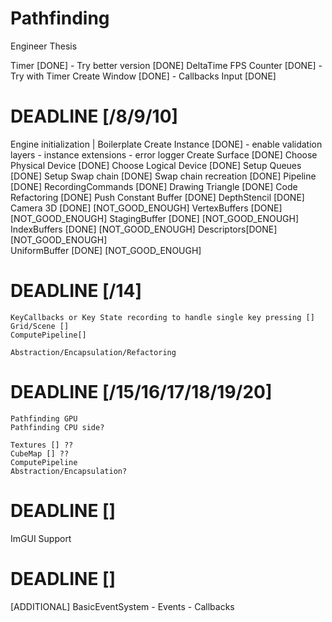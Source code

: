 # Pathfinding
Engineer Thesis


Timer [DONE]
    - Try better version [DONE]
DeltaTime 
FPS Counter [DONE]
    - Try with Timer
Create Window [DONE]
    - Callbacks
Input [DONE]

# DEADLINE [/8/9/10]
Engine initialization | Boilerplate
    Create Instance [DONE]
     -  enable validation layers
     -  instance extensions
     -  error logger 
    Create Surface [DONE]
    Choose Physical Device [DONE]
    Choose Logical Device [DONE] 
    Setup Queues [DONE] 
    Setup Swap chain [DONE] 
    Swap chain recreation [DONE]
    Pipeline [DONE]
    RecordingCommands [DONE]
    Drawing Triangle [DONE]
    Code Refactoring [DONE]
    Push Constant Buffer [DONE]
    DepthStencil [DONE]
    Camera 3D [DONE] [NOT_GOOD_ENOUGH]
    VertexBuffers [DONE] [NOT_GOOD_ENOUGH]
    StagingBuffer [DONE] [NOT_GOOD_ENOUGH]
    IndexBuffers [DONE] [NOT_GOOD_ENOUGH]
    Descriptors[DONE] [NOT_GOOD_ENOUGH]    
    UniformBuffer [DONE] [NOT_GOOD_ENOUGH]
# DEADLINE [/14]
    KeyCallbacks or Key State recording to handle single key pressing [] 
    Grid/Scene []
    ComputePipeline[]

    Abstraction/Encapsulation/Refactoring
    
# DEADLINE [/15/16/17/18/19/20]
    Pathfinding GPU
    Pathfinding CPU side?
    
    Textures [] ??
    CubeMap [] ??
    ComputePipeline
    Abstraction/Encapsulation?

# DEADLINE []
ImGUI Support


# DEADLINE []
[ADDITIONAL] BasicEventSystem
    - Events
    - Callbacks


